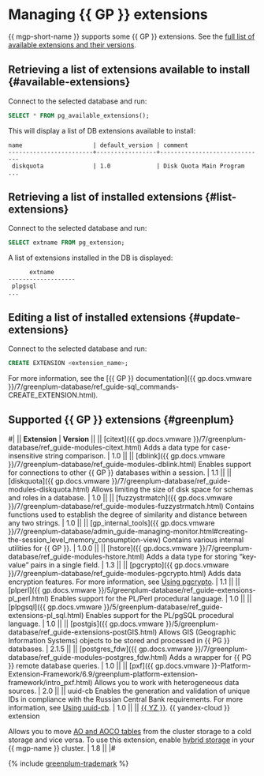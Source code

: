 # Managing {{ GP }} extensions

{{ mgp-short-name }} supports some {{ GP }} extensions. See the [full list of available extensions and their versions](#greenplum).

## Retrieving a list of extensions available to install {#available-extensions}

Connect to the selected database and run:

```sql
SELECT * FROM pg_available_extensions();
```

This will display a list of DB extensions available to install:

```text
name                    | default_version | comment                            
------------------------+-----------------+------------------------------
 diskquota              | 1.0             | Disk Quota Main Program
...
```

## Retrieving a list of installed extensions {#list-extensions}

Connect to the selected database and run:

```sql
SELECT extname FROM pg_extension;
```

A list of extensions installed in the DB is displayed:

```text
      extname
-------------------
 plpgsql
...
```

## Editing a list of installed extensions {#update-extensions}

Connect to the selected database and run:

```sql
CREATE EXTENSION <extension_name>;
```

For more information, see the [{{ GP }} documentation]({{ gp.docs.vmware }}/7/greenplum-database/ref_guide-sql_commands-CREATE_EXTENSION.html).

## Supported {{ GP }} extensions {#greenplum}

#|
|| **Extension** | **Version** ||
|| [citext]({{ gp.docs.vmware }}/7/greenplum-database/ref_guide-modules-citext.html)
Adds a data type for case-insensitive string comparison.
| 1.0 ||
|| [dblink]({{ gp.docs.vmware }}/7/greenplum-database/ref_guide-modules-dblink.html)
Enables support for connections to other {{ GP }} databases within a session.
| 1.1  ||
|| [diskquota]({{ gp.docs.vmware }}/7/greenplum-database/ref_guide-modules-diskquota.html)
Allows limiting the size of disk space for schemas and roles in a database.
| 1.0 ||
|| [fuzzystrmatch]({{ gp.docs.vmware }}/7/greenplum-database/ref_guide-modules-fuzzystrmatch.html)
Contains functions used to establish the degree of similarity and distance between any two strings.
| 1.0 ||
|| [gp_internal_tools]({{ gp.docs.vmware }}/7/greenplum-database/admin_guide-managing-monitor.html#creating-the-session_level_memory_consumption-view)
Contains various internal utilities for {{ GP }}.
| 1.0.0 ||
|| [hstore]({{ gp.docs.vmware }}/7/greenplum-database/ref_guide-modules-hstore.html)
Adds a data type for storing <q>key-value</q> pairs in a single field.
| 1.3 ||
|| [pgcrypto]({{ gp.docs.vmware }}/7/greenplum-database/ref_guide-modules-pgcrypto.html)
Adds data encryption features. For more information, see [Using pgcrypto](./pgcrypto.md).
| 1.1 ||
|| [plperl]({{ gp.docs.vmware }}/5/greenplum-database/ref_guide-extensions-pl_perl.html)
Enables support for the PL/Perl procedural language.
| 1.0 ||
|| [plpgsql]({{ gp.docs.vmware }}/5/greenplum-database/ref_guide-extensions-pl_sql.html)
Enables support for the PL/pgSQL procedural language.
| 1.0 ||
|| [postgis]({{ gp.docs.vmware }}/5/greenplum-database/ref_guide-extensions-postGIS.html)
Allows GIS (Geographic Information Systems) objects to be stored and processed in {{ PG }} databases.
| 2.1.5 ||
|| [postgres_fdw]({{ gp.docs.vmware }}/7/greenplum-database/ref_guide-modules-postgres_fdw.html)
Adds a wrapper for {{ PG }} remote database queries.
| 1.0 ||
|| [pxf]({{ gp.docs.vmware }}-Platform-Extension-Framework/6.9/greenplum-platform-extension-framework/intro_pxf.html)
Allows you to work with heterogeneous data sources.
| 2.0 ||
|| uuid-cb
Enables the generation and validation of unique IDs in compliance with the Russian Central Bank requirements. For more information, see [Using uuid-cb](./uuid-cb.md).
| 1.0 ||
|| [{{ YZ }}](./yezzey.md). {{ yandex-cloud }} extension

Allows you to move [AO and AOCO tables](../../concepts/tables.md) from the cluster storage to a cold storage and vice versa. To use this extension, enable [hybrid storage](../../concepts/hybrid-storage.md) in your {{ mgp-name }} cluster.
| 1.8 ||
|#

{% include [greenplum-trademark](../../../_includes/mdb/mgp/trademark.md) %}
